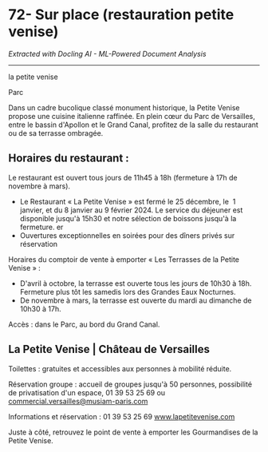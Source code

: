 # 72- Sur place (restauration petite venise)

*Extracted with Docling AI - ML-Powered Document Analysis*

---

la petite venise

Parc

Dans un cadre bucolique classé monument historique, la Petite Venise propose une cuisine italienne raffinée. En plein cœur du Parc de Versailles, entre le bassin d'Apollon et le Grand Canal, profitez de la salle du restaurant ou de sa terrasse ombragée.

## Horaires du restaurant :

Le restaurant est ouvert tous jours de 11h45 à 18h (fermeture à 17h de novembre à mars).

- Le Restaurant « La Petite Venise » est fermé le 25 décembre, le  1 janvier,  et  du  8  janvier  au 9 février 2024. Le service du déjeuner  est  disponible  jusqu'à  15h30  et  notre  sélection  de boissons jusqu'à la fermeture. er
- Ouvertures exceptionnelles en soirées pour des dîners privés sur réservation

Horaires du comptoir de vente à emporter « Les Terrasses de la Petite Venise » :

- D'avril à octobre, la terrasse est ouverte tous les jours de 10h30 à 18h. Fermeture plus tôt les samedis lors des Grandes Eaux Nocturnes.
- De novembre à mars, la terrasse est ouverte du mardi au dimanche de 10h30 à 17h.

Accès : dans le Parc, au bord du Grand Canal.

## La Petite Venise | Château de Versailles

Toilettes : gratuites et accessibles aux personnes à mobilité réduite.

Réservation groupe : accueil de groupes jusqu'à 50 personnes, possibilité de privatisation d'un espace, 01 39 53 25 69 ou commercial.versailles@musiam-paris.com

Informations et réservation : 01 39 53 25 69 www.lapetitevenise.com

Juste à côté, retrouvez le point de vente à emporter les Gourmandises de la Petite Venise.
